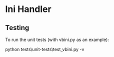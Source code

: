 # Ini Handler

## Testing

To run the unit tests (with vbini.py as an example):

  python tests\unit-tests\test_vbini.py -v
